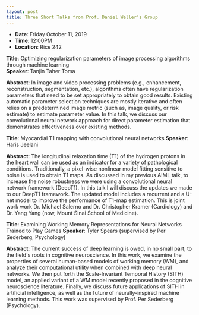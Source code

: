 ```yaml
---
layout: post
title: Three Short Talks from Prof. Daniel Weller's Group
---
```


- **Date**: Friday October 11, 2019
- **Time**: 12:00PM
- **Location**: Rice 242

**Title**: Optimizing regularization parameters of image processing algorithms through machine learning<br>
**Speaker**: Tanjin Taher Toma

**Abstract**: In image and video processing problems (e.g., enhancement, reconstruction, segmentation, etc.), algorithms often have regularization parameters that need to be set appropriately to obtain good results.  Existing automatic parameter selection techniques are mostly iterative and often relies on a predetermined image metric (such as, image quality, or risk estimate) to estimate parameter value. In this talk, we discuss our convolutional neural network approach for direct parameter estimation that demonstrates effectiveness over existing methods.

**Title**: Myocardial T1 mapping with convolutional neural networks
**Speaker**: Haris Jeelani

**Abstract**: The longitudinal relaxation time (T1) of the hydrogen protons in the heart wall can be used as an indicator for a variety of pathological conditions. Traditionally, a pixel-wise nonlinear model fitting sensitive to noise is used to obtain T1 maps. As discussed in my previous AIML talk, to increase the noise robustness we were using a convolutional neural network framework (DeepT1). In this talk I will discuss the updates we made to our DeepT1 framework. The updated model includes a recurrent and a U-net model to improve the performance of T1-map estimation. This is joint work work Dr. Michael Salerno and Dr. Christopher Kramer (Cardiology) and Dr. Yang Yang (now, Mount Sinai School of Medicine).


**Title**: Examining Working Memory Representations for Neural Networks Trained to Play Games
**Speaker**: Tyler Spears (supervised by Per Sederberg, Psychology)

**Abstract**: The current success of deep learning is owed, in no small part, to the field's roots in cognitive neuroscience. In this work, we examine the properties of several human-based models of working memory (WM), and analyze their computational utility when combined with deep neural networks. We then put forth the Scale-Invariant Temporal History (SITH) model, an applied variant of a WM model recently proposed in the cognitive neuroscience literature. Finally, we discuss future applications of SITH in artificial intelligence, as well as the future of neurally-inspired machine learning methods. This work was supervised by Prof. Per Sederberg (Psychology).